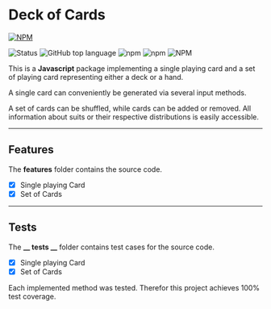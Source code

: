 # Deck of Cards

[![NPM](https://nodei.co/npm/contract-bridge.png?downloads=true&downloadRank=true&stars=true)](https://nodei.co/npm/Card-Deck-Package/)

![Status](https://img.shields.io/badge/status-in%20progress-yellow) ![GitHub top language](https://img.shields.io/github/languages/top/jfklorenz/Card-Deck-Package) ![npm](https://img.shields.io/npm/v/Card-Deck-Package) ![npm](https://img.shields.io/npm/dm/Card-Deck-Package) ![NPM](https://img.shields.io/npm/l/Card-Deck-Package)


This is a **Javascript** package implementing a single playing card and a set of playing card representing either a deck or a hand.

A single card can conveniently be generated via several input methods.

A set of cards can be shuffled, while cards can be added or removed. All information about suits or their respective distributions is easily accessible.

---

## Features
The **features** folder contains the source code.

- [x] Single playing Card
- [x] Set of Cards

---

## Tests
The **__ tests __** folder contains test cases for the source code.

- [x] Single playing Card
- [x] Set of Cards

Each implemented method was tested. Therefor this project achieves 100% test coverage.
